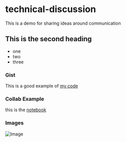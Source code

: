 # technical-discussion
This is a demo for sharing ideas around communication


## This is the second heading

* one
* two
* three
### Gist

This is a good example of [my code](https://gist.github.com/Cacambile/d985763df152f6023a8c6153f98a3670)

### Collab Example

this is the [notebook](https://colab.research.google.com/drive/1d6SpRoG-7R2IuQg_47-ME48rdmX6zaJ-#scrollTo=8ybDXeA2UuA6&line=7&uniqifier=1)

### Images

![Image](https://github.com/user-attachments/assets/1349003f-96f7-44a6-82bf-53ab8eb21445)
